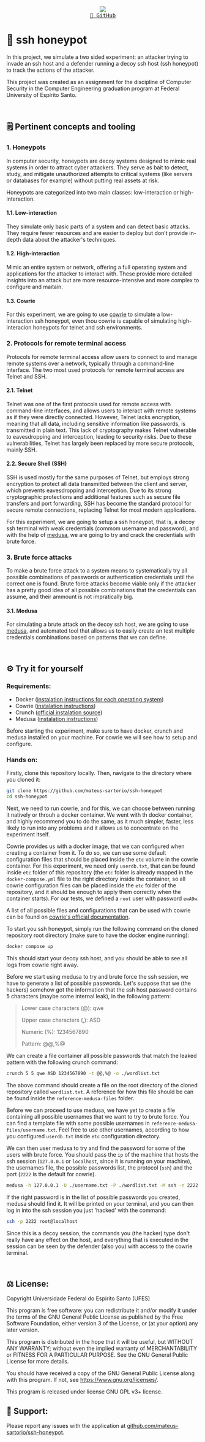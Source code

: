 <p align="center">
  <img src="https://skillicons.dev/icons?i=docker" /> <br/>
  <a href="https://github.com/mateus-sartorio/ssh-honeypot"><kbd>🔵 GitHub</kbd></a>
</p>

# 🍯 ssh honeypot

In this project, we simulate a two sided experiment: an attacker trying to invade an ssh host and a defender running a decoy ssh host (ssh honeypot) to track the actions of the attacker.

This project was created as an assignment for the discipline of Computer Security in the Computer Engineering graduation program at Federal University of Espírito Santo.

<br/>


## 🗒️ Pertinent concepts and tooling

### 1. Honeypots

In computer security, honeypots are decoy systems designed to mimic real systems in order to attract cyber attackers. They serve as bait to detect, study, and mitigate unauthorized attempts to critical systems (like servers or databases for example) without putting real assets at risk.

Honeypots are categorized into two main classes: low-interaction or high-interaction.

#### 1.1. Low-interaction

They simulate only basic parts of a system and can detect basic attacks. They require fewer resources and are easier to deploy but don’t provide in-depth data about the attacker's techniques.

#### 1.2. High-interaction

Mimic an entire system or network, offering a full operating system and applications for the attacker to interact with. These provide more detailed insights into an attack but are more resource-intensive and more complex to configure and maitain.

#### 1.3. Cowrie

For this experiment, we are going to use [cowrie](https://github.com/cowrie/cowrie) to simulate a low-interaction ssh honeypot, even thou cowrie is capable of simulating high-interacion honeypots for telnet and ssh environments.


### 2. Protocols for remote terminal access

Protocols for remote terminal access allow users to connect to and manage remote systems over a network, typically through a command-line interface. The two most used protocols for remote terminal access are Telnet and SSH.

#### 2.1. Telnet

Telnet was one of the first protocols used for remote access with command-line interfaces, and allows users to interact with remote systems as if they were directly connected. However, Telnet lacks encryption, meaning that all data, including sensitive information like passwords, is transmitted in plain text. This lack of cryptography makes Telnet vulnerable to eavesdropping and interception, leading to security risks. Due to these vulnerabilities, Telnet has largely been replaced by more secure protocols, mainly SSH.

#### 2.2. Secure Shell (SSH)

SSH is used mostly for the same purposes of Telnet, but employs strong encryption to protect all data transmitted between the client and server, which prevents eavesdropping and interception. Due to its strong cryptographic protections and additional features such as secure file transfers and port forwarding, SSH has become the standard protocol for secure remote connections, replacing Telnet for most modern applications.

For this experiment, we are going to setup a ssh honeypot, that is, a decoy ssh terminal with weak credentials (commom username and password), and with the help of [medusa](https://github.com/jmk-foofus/medusa), we are going to try and crack the credentials with brute force.


### 3. Brute force attacks

To make a brute force attack to a system means to systematically try all possible combinations of passwords or authentication credentials until the correct one is found. Brute force attacks become viable only if the attacker has a pretty good idea of all possible combinations that the credentials can assume, and their ammount is not impratically big.

#### 3.1. Medusa

For simulating a brute attack on the decoy ssh host, we are going to use [medusa](https://github.com/jmk-foofus/medusa), and automated tool that allows us to easily create an test multiple credentials combinations based on patterns that we can define.

<br>


## ⚙️ Try it for yourself

### Requirements:

- Docker ([instalation instructions for each operating system](https://docs.docker.com/engine/install))
- Cowrie ([instalation instructions](https://github.com/cowrie/cowrie))
- Crunch ([official instalation source](https://sourceforge.net/projects/crunch-wordlist))
- Medusa ([instalation instructions](https://github.com/jmk-foofus/medusa))

Before starting the experiment, make sure to have docker, crunch and medusa installed on your machine. For cowrie we will see how to setup and configure.


### Hands on:

Firstly, clone this repository locally. Then, navigate to the directory where you cloned it:

```bash
git clone https://github.com/mateus-sartorio/ssh-honeypot
cd ssh-honeypot
```

Next, we need to run cowrie, and for this, we can choose between running it natively or throuh a docker container. We went with th docker container, and highly recommend you to do the same, as it much simpler, faster, less likely to run into any problems and it allows us to concentrate on the experiment itself.

Cowrie provides us with a docker image, that we can configured when creating a container from it. To do so, we can use some default configuration files that should be placed inside the `etc` volume in the cowrie container. For this experiment, we need only `userdb.txt`, that can be found inside `etc` folder of this repository (the `etc` folder is already mapped in the `docker-compose.yml` file to the right directory inside the container, so all cowrie configuration files can be placed inside the `etc` folder of the repository, and it should be enough to apply them correctly when the container starts). For our tests, we defined a `root` user with password `ewA9w`.

A list of all possible files and configurations that can be used with cowrie can be found on [cowrie's official documentation](https://cowrie.readthedocs.io/en/latest/README.html#configuring-cowrie-in-docker).

To start you ssh honeypot, simply run the following command on the cloned repository root directory (make sure to have the docker engine running):

```bash
docker compose up
```

This should start your decoy ssh host, and you should be able to see all logs from cowrie right away.

Before we start using medusa to try and brute force the ssh session, we have to generate a list of possible passwords. Let's suppose that we (the hackers) somehow got the information that the ssh host password contains 5 characters (maybe some internal leak), in the following pattern:

> Lower case characters (@): qwe
>
> Upper case characters (,): ASD
>
> Numeric (%): 1234567890
>
> Pattern: @@,%@

We can create a file container all possible passwords that match the leaked pattern with the following crunch command:

```bash
crunch 5 5 qwe ASD 1234567890 -t @@,%@ -o ./wordlist.txt
```

The above command should create a file on the root directory of the cloned repository called `wordlist.txt`. A reference for how this file should be can be found inside the `reference-medusa-files` folder.

Before we can proceed to use medusa, we have yet to create a file containing all possible usernames that we want to try to brute force. You can find a template file with some possible usernames in `reference-medusa-files/username.txt`. Feel free to use other usernames, according to how you configured `userdb.txt` inside `etc` configuration directory.

We can then user medusa to try and find the password for some of the users with brute force. You should pass the `ip` of the machine that hosts the ssh session (`127.0.0.1` or `localhost`, since it is running on your machine), the usernames file, the possible passwords list, the protocol (`ssh`) and the port (`2222` is the default for cowrie).

```bash
medusa -h 127.0.0.1 -U ./username.txt -P ./wordlist.txt -M ssh -n 2222
```

If the right password is in the list of possible passwords you created, medusa should find it. It will be printed on your terminal, and you can then log in into the ssh session you just 'hacked' with the command:

```bash
ssh -p 2222 root@localhost
```

Since this is a decoy session, the commands you (the hacker) type don't really have any effect on the host, and everything that is executed in the session can be seen by the defender (also you) with access to the cowrie terminal.    

<br/>


## ⚖️ License:

Copyright Universidade Federal do Espirito Santo (UFES)

This program is free software: you can redistribute it and/or modify it under the terms of the GNU General Public License as published by the Free Software Foundation, either version 3 of the License, or (at your option) any later version.

This program is distributed in the hope that it will be useful, but WITHOUT ANY WARRANTY; without even the implied warranty of MERCHANTABILITY or FITNESS FOR A PARTICULAR PURPOSE.  See the GNU General Public License for more details.

You should have received a copy of the GNU General Public License along with this program.  If not, see <https://www.gnu.org/licenses/>.

This program is released under license GNU GPL v3+ license.


## 🛟 Support:

Please report any issues with the application at [github.com/mateus-sartorio/ssh-honeypot](https://github.com/mateus-sartorio/ssh-honeypot).